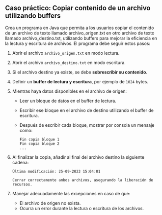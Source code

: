 ## Caso práctico: Copiar contenido de un archivo utilizando buffers

Crea un programa en Java que permita a los usuarios copiar el contenido de un archivo de texto llamado archivo_origen.txt en otro archivo de texto llamado archivo_destino.txt, utilizando buffers para mejorar la eficiencia en la lectura y escritura de archivos.
El programa debe seguir estos pasos:

1. Abrir el archivo `archivo_origen.txt` en modo lectura.
2. Abrir el archivo `archivo_destino.txt` en modo escritura.
3. Si el archivo destino ya existe, se debe **sobrescribir su contenido**.
4. Definir un **buffer de lectura y escritura**, por ejemplo de `1024` bytes.
5. Mientras haya datos disponibles en el archivo de origen:
   - Leer un bloque de datos en el buffer de lectura.
   - Escribir ese bloque en el archivo de destino utilizando el buffer de escritura.
   - Después de escribir cada bloque, mostrar por consola un mensaje como:

     ```text
     Fin copia bloque 1
     Fin copia bloque 2
     ...
     ```

6. Al finalizar la copia, añadir al final del archivo destino la siguiente cadena:

   ```text
   Última modificación: 25-09-2023 15:04:01

   Cerrar correctamente ambos archivos, asegurando la liberación de recursos.

7. Manejar adecuadamente las excepciones en caso de que:

   - El archivo de origen no exista.
   - Ocurra un error durante la lectura o escritura de los archivos.